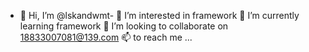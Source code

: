 - 👋 Hi, I’m @lskandwmt- 👀 I’m interested in  framework 🌱 I’m currently learning  framework 💞️ I’m looking to collaborate on 18833007081@139.com 📫  to reach me ...<!---lskandwmt/lskandwmt is a ✨ special ✨ repository because its `README.md` (this file) appears on your GitHub profile.You can click the Preview link to take a look at your changes.--->
